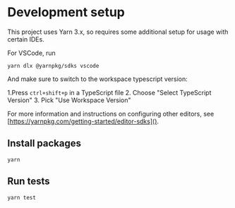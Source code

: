# Development setup
This project uses Yarn 3.x, so requires some additional setup for usage with certain IDEs.

For VSCode, run
```
yarn dlx @yarnpkg/sdks vscode
```

And make sure to switch to the workspace typescript version:

1.Press `ctrl+shift+p` in a TypeScript file
2. Choose "Select TypeScript Version"
3. Pick "Use Workspace Version"

For more information and instructions on configuring other editors, see [https://yarnpkg.com/getting-started/editor-sdks]().

## Install packages
```
yarn
```

## Run tests
```
yarn test
```
